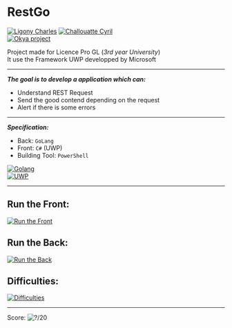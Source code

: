 # RestGo
[![Ligony Charles](https://img.shields.io/badge/Charles-LinkedIn-1E90E7.svg)](https://www.linkedin.com/in/charles-ligony-893177134/)
[![Challouatte Cyril](https://img.shields.io/badge/Cyril-LinkedIn-1E90E7.svg)](https://www.linkedin.com/in/cyril-challouatte-824021160/)  
[![Okya project](https://img.shields.io/badge/%C3%98kya-Official-0c2461.svg)]()

Project made for Licence Pro GL (_3rd year University_)  
It use the Framework UWP developped by Microsoft

***

___The goal is to develop a application which can:___

 - Understand REST Request
 - Send the good contend depending on the request
 - Alert if there is some errors
 
***

___Specification:___

 - Back:  `GoLang`
 - Front: `C#` (UWP) 
 - Building Tool: `PowerShell`
 
[![Golang](https://img.icons8.com/color/60/000000/golang.png)](https://golang.org/)  
[![UWP](https://img.icons8.com/color/60/000000/windows-10.png)](https://docs.microsoft.com/en-us/windows/uwp/)

***

## Run the Front:  
[![Run the Front](https://img.shields.io/badge/ReadMe-Front-5BC7F8.svg)](https://github.com/CharlesLgn/RestGo/blob/master/RestManFront/README.md)  

## Run the Back: 
[![Run the Back](https://img.shields.io/badge/ReadMe-Back-75CEDE.svg)](https://github.com/CharlesLgn/RestGo/blob/master/RestGoBack/README.md)

## Difficulties: 
[![Difficulties](https://img.shields.io/badge/ReadMe-Difficulties-important.svg)](https://github.com/CharlesLgn/RestGo/blob/master/dificulties/README.md)

***

Score:   ![?/20](https://img.shields.io/badge/%3f-20-00A100.svg)
